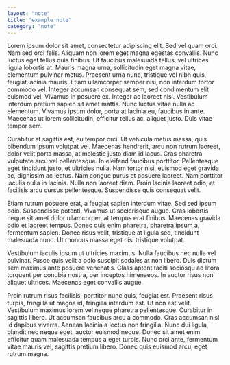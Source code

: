 ```yaml
---
layout: "note"
title: "example note"
category: "note"
---
```


Lorem ipsum dolor sit amet, consectetur adipiscing elit. Sed vel quam orci. Nam sed orci felis. Aliquam non lorem eget magna egestas convallis. Nunc luctus eget tellus quis finibus. Ut faucibus malesuada tellus, vel ultrices ligula lobortis at. Mauris magna urna, sollicitudin eget magna vitae, elementum pulvinar metus. Praesent urna nunc, tristique vel nibh quis, feugiat lacinia mauris. Etiam ullamcorper semper nisi, non interdum tortor commodo vel. Integer accumsan consequat sem, sed condimentum elit euismod vel. Vivamus in posuere ex. Integer ac laoreet nisl. Vestibulum interdum pretium sapien sit amet mattis. Nunc luctus vitae nulla ac elementum. Vivamus ipsum dolor, porta at lacinia eu, faucibus in ante. Maecenas ut lorem sollicitudin, efficitur tellus ac, aliquet justo. Duis vitae tempor sem.

Curabitur at sagittis est, eu tempor orci. Ut vehicula metus massa, quis bibendum ipsum volutpat vel. Maecenas hendrerit, arcu non rutrum laoreet, dolor velit porta massa, at molestie justo diam id lacus. Cras pharetra vulputate arcu vel pellentesque. In eleifend faucibus porttitor. Pellentesque eget tincidunt justo, et ultricies nulla. Nam tortor nisi, euismod eget gravida ac, dignissim ac lectus. Nam congue purus et posuere laoreet. Nam porttitor iaculis nulla in lacinia. Nulla non laoreet diam. Proin lacinia laoreet odio, et facilisis arcu cursus pellentesque. Suspendisse quis consequat velit.

Etiam rutrum posuere erat, a feugiat sapien interdum vitae. Sed sed ipsum odio. Suspendisse potenti. Vivamus ut scelerisque augue. Cras lobortis neque sit amet dolor ullamcorper, at tempus erat finibus. Maecenas gravida odio et laoreet tempus. Donec quis enim pharetra, pharetra ipsum a, fermentum sapien. Donec risus velit, tristique at ligula sed, tincidunt malesuada nunc. Ut rhoncus massa eget nisi tristique volutpat.

Vestibulum iaculis ipsum ut ultricies maximus. Nulla faucibus nec nulla vel pulvinar. Fusce quis velit a odio suscipit sodales at non libero. Duis dictum sem maximus ante posuere venenatis. Class aptent taciti sociosqu ad litora torquent per conubia nostra, per inceptos himenaeos. In auctor risus non aliquet ultrices. Maecenas eget convallis augue.

Proin rutrum risus facilisis, porttitor nunc quis, feugiat est. Praesent risus turpis, fringilla ut magna id, fringilla interdum est. Ut non est velit. Vestibulum maximus lorem vel neque pharetra pellentesque. Curabitur in sagittis libero. Ut accumsan faucibus arcu a commodo. Cras accumsan nisl id dapibus viverra. Aenean lacinia a lectus non fringilla. Nunc dui ligula, blandit nec neque eget, auctor euismod neque. Donec sit amet enim efficitur quam malesuada tempus a eget turpis. Nunc orci ante, fermentum vitae mauris vel, sagittis pretium libero. Donec quis euismod arcu, eget rutrum magna.
